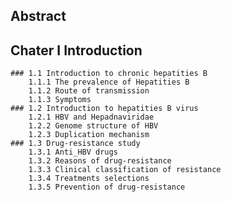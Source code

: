 ## Abstract

## Chater I Introduction
	### 1.1 Introduction to chronic hepatities B
		1.1.1 The prevalence of Hepatities B
		1.1.2 Route of transmission
		1.1.3 Symptoms
	### 1.2 Introduction to hepatities B virus
		1.2.1 HBV and Hepadnaviridae
		1.2.2 Genome structure of HBV
		1.2.3 Duplication mechanism
	### 1.3 Drug-resistance study
		1.3.1 Anti_HBV drugs
		1.3.2 Reasons of drug-resistance
		1.3.3 Clinical classification of resistance
		1.3.4 Treatments selections
		1.3.5 Prevention of drug-resistance

		

	
